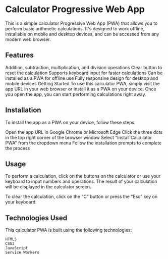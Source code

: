 # Calculator Progressive Web App
This is a simple calculator Progressive Web App (PWA) that allows you to perform basic arithmetic calculations. It's designed to work offline, installable on mobile and desktop devices, and can be accessed from any modern web browser.

## Features
Addition, subtraction, multiplication, and division operations
Clear button to reset the calculation
Supports keyboard input for faster calculations
Can be installed as a PWA for offline use
Fully responsive design for desktop and mobile devices
Getting Started
To use this calculator PWA, simply visit the app URL in your web browser or install it as a PWA on your device. Once you open the app, you can start performing calculations right away.

## Installation
To install the app as a PWA on your device, follow these steps:

Open the app URL in Google Chrome or Microsoft Edge
Click the three dots in the top right corner of the browser window
Select "Install Calculator PWA" from the dropdown menu
Follow the installation prompts to complete the process

## Usage
To perform a calculation, click on the buttons on the calculator or use your keyboard to input numbers and operations. The result of your calculation will be displayed in the calculator screen.

To clear the calculation, click on the "C" button or press the "Esc" key on your keyboard.

## Technologies Used
This calculator PWA is built using the following technologies:

	HTML5
	CSS3
	JavaScript
	Service Workers
